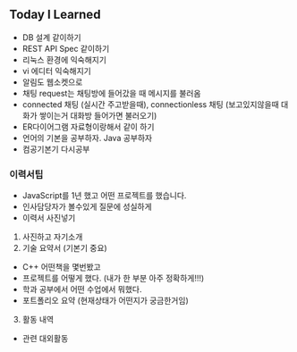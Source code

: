 ## Today I Learned

- DB 설계 같이하기
- REST API Spec 같이하기
- 리눅스 환경에 익숙해지기
- vi 에디터 익숙해지기
- 알림도 웹소켓으로
- 채팅 request는 채팅방에 들어갔을 때 메시지를 불러옴
- connected 채팅 (실시간 주고받을때), connectionless 채팅 (보고있지않을때 대화가 쌓이는거 대화방 들어가면 불러오기)
- ER다이어그램 자료형이랑해서 같이 하기
- 언어의 기본을 공부하자. Java 공부하자
- 컴공기본기 다시공부

### 이력서팁

- JavaScript를 1년 했고 어떤 프로젝트를 했습니다.
- 인사담당자가 볼수있게 질문에 성실하게
- 이력서 사진넣기 
1. 사진하고 자기소개
2. 기술 요약서 (기본기 중요)
  - C++ 어떤책을 몇번봤고
  - 프로젝트를 어떻게 했다. (내가 한 부분 아주 정확하게!!!)
  - 학과 공부에서 어떤 수업에서 뭐했다.
  - 포트폴리오 요약 (현재상태가 어떤지가 궁금한거임)
3. 활동 내역

  - 관련 대외활동